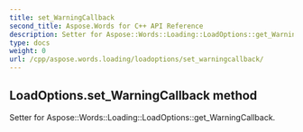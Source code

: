 ```yaml
---
title: set_WarningCallback
second_title: Aspose.Words for C++ API Reference
description: Setter for Aspose::Words::Loading::LoadOptions::get_WarningCallback. 
type: docs
weight: 0
url: /cpp/aspose.words.loading/loadoptions/set_warningcallback/
---
```

## LoadOptions.set_WarningCallback method


Setter for Aspose::Words::Loading::LoadOptions::get_WarningCallback. 

